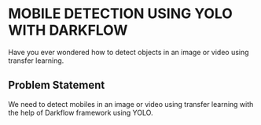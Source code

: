 # MOBILE DETECTION USING YOLO WITH DARKFLOW

Have you ever wondered how to detect objects in an image or video using transfer learning. 

## Problem Statement

We need to detect mobiles in an image or video using transfer learning with the help of Darkflow framework using YOLO.

